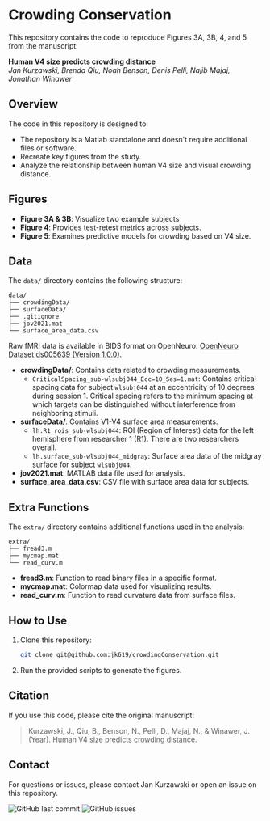 # Crowding Conservation

This repository contains the code to reproduce Figures 3A, 3B, 4, and 5 from the manuscript:

**Human V4 size predicts crowding distance**  
*Jan Kurzawski, Brenda Qiu, Noah Benson, Denis Pelli, Najib Majaj, Jonathan Winawer*

## Overview
The code in this repository is designed to:
- The repository is a Matlab standalone and doesn't require additional files or software.
- Recreate key figures from the study.
- Analyze the relationship between human V4 size and visual crowding distance.

## Figures
- **Figure 3A & 3B**: Visualize two example subjects
- **Figure 4**: Provides test-retest  metrics across subjects.
- **Figure 5**: Examines predictive models for crowding based on V4 size.

## Data
The `data/` directory contains the following structure:
```
data/
├── crowdingData/
├── surfaceData/
├── .gitignore
├── jov2021.mat
└── surface_area_data.csv
```
Raw fMRI data is available in BIDS format on OpenNeuro: [OpenNeuro Dataset ds005639 (Version 1.0.0)](https://openneuro.org/datasets/ds005639/versions/1.0.0).

- **crowdingData/**: Contains data related to crowding measurements.
  - `CriticalSpacing_sub-wlsubj044_Ecc=10_Ses=1.mat`: Contains critical spacing data for subject `wlsubj044` at an eccentricity of 10 degrees during session 1. Critical spacing refers to the minimum spacing at which targets can be distinguished without interference from neighboring stimuli.
- **surfaceData/**: Contains V1-V4 surface area measurements.
  - `lh.R1_rois_sub-wlsubj044`: ROI (Region of Interest) data for the left hemisphere from researcher 1 (R1). There are two researchers overall.
  - `lh.surface_sub-wlsubj044_midgray`: Surface area data of the midgray surface for subject `wlsubj044`.
- **jov2021.mat**: MATLAB data file used for analysis.
- **surface_area_data.csv**: CSV file with surface area data for subjects.

## Extra Functions
The `extra/` directory contains additional functions used in the analysis:
```
extra/
├── fread3.m
├── mycmap.mat
└── read_curv.m
```
- **fread3.m**: Function to read binary files in a specific format.
- **mycmap.mat**: Colormap data used for visualizing results.
- **read_curv.m**: Function to read curvature data from surface files.

## How to Use
1. Clone this repository:
   ```bash
   git clone git@github.com:jk619/crowdingConservation.git
   ```
2. Run the provided scripts to generate the figures.

## Citation
If you use this code, please cite the original manuscript:

> Kurzawski, J., Qiu, B., Benson, N., Pelli, D., Majaj, N., & Winawer, J. (Year). Human V4 size predicts crowding distance.

## Contact
For questions or issues, please contact Jan Kurzawski or open an issue on this repository.

![GitHub last commit](https://img.shields.io/github/last-commit/jk619/crowdingConservation)
![GitHub issues](https://img.shields.io/github/issues/jk619/crowdingConservation)

